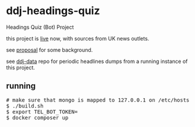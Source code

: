 # ddj-headings-quiz
Headings Quiz (Bot) Project

this project is <a href="https://t.me/HeadlinerQuizBot">live</a> now, with sources from UK news outlets.

see <a href="https://medium.com/@drorkessler/proposal-headline-source-comparative-quiz-system-41acf5d70eed?source=friends_link&sk=33c5b4936b326905e7cfb0b37a69c7a0">proposal</a> for some background.

see <a href="https://github.com/dror27/ddj-data">ddj-data</a> repo for periodic headlines dumps from a running instance of this project.

## running 
<pre>
# make sure that mongo is mapped to 127.0.0.1 on /etc/hosts
$ ./build.sh
$ export TEL_BOT_TOKEN=<telegram_apikey>
$ docker composer up
</pre>

